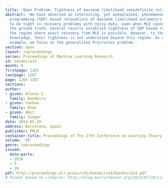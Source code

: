 ```yaml
---
title: 'Open Problem: Tightness of maximum likelihood semidefinite relaxations'
abstract: 'We have observed an interesting, yet unexplained, phenomenon: Semidefinite
  programming (SDP) based relaxations of maximum likelihood estimators (MLE) tend
  to be tight in recovery problems with noisy data, even when MLE cannot exactly recover
  the ground truth. Several results establish tightness of SDP based relaxations in
  the regime where exact recovery from MLE is possible. However, to the best of our
  knowledge, their tightness is not understood beyond this regime. As an illustrative
  example, we focus on the generalized Procrustes problem.'
section: open
layout: inproceedings
series: Proceedings of Machine Learning Research
id: bandeira14
month: 0
firstpage: 1265
lastpage: 1267
page: 1265-1267
sections: 
author:
- given: Afonso S.
  family: Bandeira
- given: Yuehaw
  family: Khoo
- given: Amit
  family: Singer
date: 2014-05-29
address: Barcelona, Spain
publisher: PMLR
container-title: Proceedings of The 27th Conference on Learning Theory
volume: '35'
genre: inproceedings
issued:
  date-parts:
  - 2014
  - 5
  - 29
pdf: http://proceedings.mlr.press/v35/bandeira14/bandeira14.pdf
# Format based on citeproc: http://blog.martinfenner.org/2013/07/30/citeproc-yaml-for-bibliographies/
---
```

